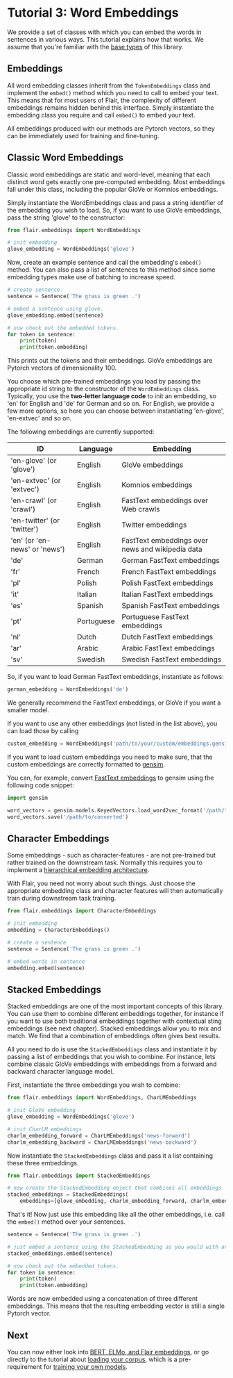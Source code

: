 # Tutorial 3: Word Embeddings

We provide a set of classes with which you can embed the words in sentences in various ways. This tutorial explains
how that works. We assume that you're familiar with the [base types](/resources/docs/TUTORIAL_1_BASICS.md) of this 
library.


## Embeddings

All word embedding classes inherit from the `TokenEmbeddings` class and implement the `embed()` method which you need to 
call to embed your text. This means that for most users of Flair, the complexity of different embeddings remains 
hidden behind this interface. Simply instantiate the embedding class you require and call `embed()` to embed your text.

All embeddings produced with our methods are Pytorch vectors, so they can be immediately used for training and
fine-tuning.


## Classic Word Embeddings

Classic word embeddings are static and word-level, meaning that each distinct word gets exactly one pre-computed 
embedding. Most embeddings fall under this class, including the popular GloVe or Komnios embeddings. 

Simply instantiate the WordEmbeddings class and pass a string identifier of the embedding you wish to load. So, if 
you want to use GloVe embeddings, pass the string 'glove' to the constructor: 

```python
from flair.embeddings import WordEmbeddings

# init embedding
glove_embedding = WordEmbeddings('glove')
```
Now, create an example sentence and call the embedding's `embed()` method. You can also pass a list of sentences to
this method since some embedding types make use of batching to increase speed.

```python
# create sentence.
sentence = Sentence('The grass is green .')

# embed a sentence using glove.
glove_embedding.embed(sentence)

# now check out the embedded tokens.
for token in sentence:
    print(token)
    print(token.embedding)
```

This prints out the tokens and their embeddings. GloVe embeddings are Pytorch vectors of dimensionality 100.

You choose which pre-trained embeddings you load by passing the appropriate 
id string to the constructor of the `WordEmbeddings` class. Typically, you use
the **two-letter language code** to init an embedding, so 'en' for English and
'de' for German and so on. For English, we provide a few more options, so
here you can choose between instantiating 'en-glove', 'en-extvec' and so on.

The following embeddings are currently supported:
 
| ID | Language | Embedding | 
| ------------- | -------------  | ------------- |
| 'en-glove' (or 'glove') | English | GloVe embeddings |
| 'en-extvec' (or 'extvec') | English |Komnios embeddings |
| 'en-crawl' (or 'crawl')  | English | FastText embeddings over Web crawls |
| 'en-twitter' (or 'twitter')  | English | Twitter embeddings |
| 'en' (or 'en-news' or 'news')  |English | FastText embeddings over news and wikipedia data |
| 'de' | German |German FastText embeddings |
| 'fr' | French | French FastText embeddings |
| 'pl' | Polish | Polish FastText embeddings |
| 'it' | Italian | Italian FastText embeddings |
| 'es' | Spanish | Spanish FastText embeddings |
| 'pt' | Portuguese | Portuguese FastText embeddings |
| 'nl' | Dutch | Dutch FastText embeddings |
| 'ar' | Arabic | Arabic FastText embeddings |
| 'sv' | Swedish | Swedish FastText embeddings |

So, if you want to load German FastText embeddings, instantiate as follows:

```python
german_embedding = WordEmbeddings('de')
```

We generally recommend the FastText embeddings, or GloVe if you want a smaller model.

If you want to use any other embeddings (not listed in the list above), you can load those by calling
```python
custom_embedding = WordEmbeddings('path/to/your/custom/embeddings.gensim')
```
If you want to load custom embeddings you need to make sure, that the custom embeddings are correctly formatted to
[gensim](https://radimrehurek.com/gensim/models/word2vec.html).

You can, for example, convert [FastText embeddings](https://fasttext.cc/docs/en/crawl-vectors.html) to gensim using the
following code snippet:
```python
import gensim

word_vectors = gensim.models.KeyedVectors.load_word2vec_format('/path/to/fasttext/embeddings.txt', binary=False)
word_vectors.save('/path/to/converted')
```

## Character Embeddings

Some embeddings - such as character-features - are not pre-trained but rather trained on the downstream task. Normally
this requires you to implement a [hierarchical embedding architecture](http://neuroner.com/NeuroNERengine_with_caption_no_figure.png). 

With Flair, you need not worry about such things. Just choose the appropriate
embedding class and character features will then automatically train during downstream task training. 

```python
from flair.embeddings import CharacterEmbeddings

# init embedding
embedding = CharacterEmbeddings()

# create a sentence
sentence = Sentence('The grass is green .')

# embed words in sentence
embedding.embed(sentence)
```

## Stacked Embeddings

Stacked embeddings are one of the most important concepts of this library. You can use them to combine different
embeddings together, for instance if you want to use both traditional embeddings together with contextual sting
embeddings (see next chapter).
Stacked embeddings allow you to mix and match. We find that a combination of embeddings often gives best results. 

All you need to do is use the `StackedEmbeddings` class and instantiate it by passing a list of embeddings that you wish 
to combine. For instance, lets combine classic GloVe embeddings with embeddings from a forward and backward
character language model.

First, instantiate the three embeddings you wish to combine: 

```python
from flair.embeddings import WordEmbeddings, CharLMEmbeddings

# init GloVe embedding
glove_embedding = WordEmbeddings('glove')

# init CharLM embeddings
charlm_embedding_forward = CharLMEmbeddings('news-forward')
charlm_embedding_backward = CharLMEmbeddings('news-backward')
```

Now instantiate the `StackedEmbeddings` class and pass it a list containing these three embeddings.

```python
from flair.embeddings import StackedEmbeddings

# now create the StackedEmbedding object that combines all embeddings
stacked_embeddings = StackedEmbeddings(
    embeddings=[glove_embedding, charlm_embedding_forward, charlm_embedding_backward])
```

That's it! Now just use this embedding like all the other embeddings, i.e. call the `embed()` method over your sentences.

```python
sentence = Sentence('The grass is green .')

# just embed a sentence using the StackedEmbedding as you would with any single embedding.
stacked_embeddings.embed(sentence)

# now check out the embedded tokens.
for token in sentence:
    print(token)
    print(token.embedding)
```

Words are now embedded using a concatenation of three different embeddings. This means that the resulting embedding
vector is still a single Pytorch vector. 

## Next 

You can now either look into [BERT, ELMo, and Flair embeddings](/resources/docs/TUTORIAL_6_ELMO_BERT_FLAIR_EMBEDDINGS.md),
or go directly to the tutorial about [loading your corpus](/resources/docs/TUTORIAL_6_CORPUS.md), which is a
pre-requirement for [training your own models](/resources/docs/TUTORIAL_7_TRAINING_A_MODEL.md).


